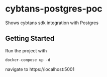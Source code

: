 # cybtans-postgres-poc
Shows cybtans sdk integration with Postgres

## Getting Started
Run the project with 
```
docker-compose up -d
```

navigate to https://localhost:5001

